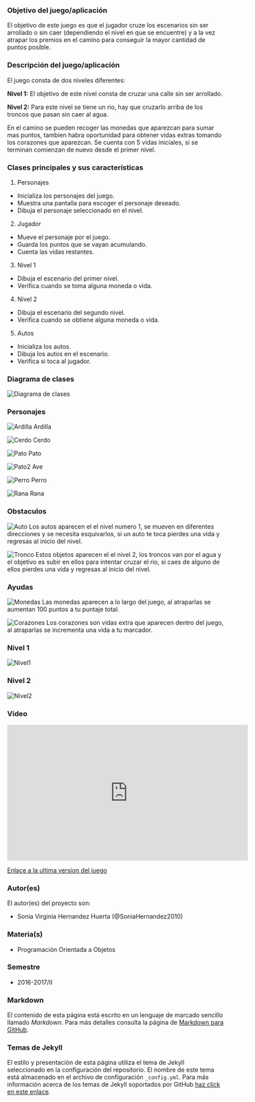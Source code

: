 ### Objetivo del juego/aplicación
El objetivo de este juego es que el jugador cruze los escenarios sin ser arrollado o sin caer (dependiendo el nivel en que se encuentre) y a la vez atrapar los premios en el camino para conseguir la mayor cantidad de puntos posible.

### Descripción del juego/aplicación
El juego consta de dos niveles diferentes:

**Nivel 1:** El objetivo de este nivel consta de cruzar una calle sin ser arrollado.

**Nivel 2:** Para este nivel se tiene un rio, hay que cruzarlo arriba de los troncos que pasan sin caer al agua.


En el camino se pueden recoger las monedas que aparezcan para sumar mas puntos, tambien habra oportunidad para obtener vidas extras tomando los corazones que aparezcan.
Se cuenta con 5 vidas iniciales, si se terminan comienzan de nuevo desde el primer nivel.

### Clases principales y sus características
1. Personajes
* Inicializa los personajes del juego.
* Muestra una pantalla para escoger el personaje deseado.
* Dibuja el personaje seleccionado en el nivel.

2. Jugador
* Mueve el personaje por el juego.
* Guarda los puntos que se vayan acumulando.
* Cuenta las vidas restantes.

3. Nivel 1
* Dibuja el escenario del primer nivel.
* Verifica cuando se toma alguna moneda o vida.

4. Nivel 2
* Dibuja el escenario del segundo nivel.
* Verifica cuando se obtiene alguna moneda o vida.

5. Autos
* Inicializa los autos.
* Dibuja los autos en el escenario.
* Verifica si toca al jugador.

### Diagrama de clases
![Diagrama de clases](https://raw.githubusercontent.com/acominf/CruzaPorElPremio/master/imagenes/CruzaPorElPremio.png)

### Personajes
![Ardilla](https://raw.githubusercontent.com/acominf/CruzaPorElPremio/master/imagenes/Ardilla3.png)
Ardilla

![Cerdo](https://raw.githubusercontent.com/acominf/CruzaPorElPremio/master/imagenes/Cerdo3.png)
Cerdo

![Pato](https://raw.githubusercontent.com/acominf/CruzaPorElPremio/master/imagenes/Patito3.png)
Pato

![Pato2](https://raw.githubusercontent.com/acominf/CruzaPorElPremio/master/imagenes/Pato_Salvaje3.png)
Ave

![Perro](https://raw.githubusercontent.com/acominf/CruzaPorElPremio/master/imagenes/Perro3.png)
Perro

![Rana](https://raw.githubusercontent.com/acominf/CruzaPorElPremio/master/imagenes/Rana3.png)
Rana



### Obstaculos

![Auto](https://raw.githubusercontent.com/acominf/CruzaPorElPremio/master/imagenes/carro2.png)
Los autos aparecen el el nivel numero 1, se mueven en diferentes direcciones 
y se necesita esquivarlos, si un auto te toca pierdes una vida y regresas al inicio
del nivel.

![Tronco](https://raw.githubusercontent.com/acominf/CruzaPorElPremio/master/imagenes/tronco2.png)
Estos objetos aparecen el el nivel 2, los troncos van por el agua y el objetivo 
es subir en ellos para intentar cruzar el rio, si caes de alguno de ellos pierdes
una vida y regresas al inicio del nivel.




### Ayudas

![Monedas](https://raw.githubusercontent.com/acominf/CruzaPorElPremio/master/imagenes/moneda2.png)
Las monedas aparecen a lo largo del juego, al atraparlas se aumentan 
100 puntos a tu puntaje total.

![Corazones](https://raw.githubusercontent.com/acominf/CruzaPorElPremio/master/imagenes/corazon2.png)
Los corazones son vidas extra que aparecen dentro del juego, al
atraparlas se incrementa una vida a tu marcador.




### Nivel 1

![Nivel1](https://raw.githubusercontent.com/acominf/CruzaPorElPremio/master/imagenes/nivel_1.png)




### Nivel 2

![Nivel2](https://raw.githubusercontent.com/acominf/CruzaPorElPremio/master/imagenes/nivel_2.png)




### Video
<iframe width="560" height="315" src="https://www.youtube.com/embed/2dvw_6O51AE" frameborder="0" allowfullscreen></iframe>



[Enlace a la ultima version del juego](https://github.com/acominf/CruzaPorElPremio/releases/tag/v1.0/CruzaPorElPremio2.jar)



### Autor(es)
El autor(es) del proyecto son:
- Sonia Virginia Hernandez Huerta (@SoniaHernandez2010)

### Materia(s)
- Programación Orientada a Objetos

### Semestre
- 2016-2017/II

### Markdown
El contenido de esta página está escrito en un lenguaje de marcado sencillo llamado *Markdown*. Para más detalles consulta la página de [Markdown para GitHub](https://guides.github.com/features/mastering-markdown/).

### Temas de Jekyll
El estilo y presentación de esta página utiliza el tema de Jekyll seleccionado en la configuración del repositorio. El nombre de este tema está almacenado en el archivo de configuración `_config.yml`. Para más información acerca de los temas de Jekyll soportados por GitHub [haz click en este enlace](https://pages.github.com/themes/).
